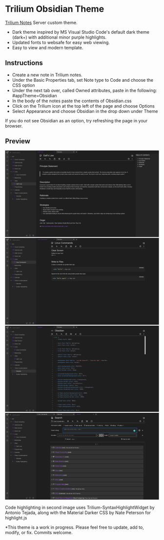 # Trilium Obsidian Theme
[Trilium Notes](https://github.com/zadam/trilium) Server custom theme.
- Dark theme inspired by MS Visual Studio Code's default dark theme (dark+) with additional minor purple highlights.
- Updated fonts to websafe for easy web viewing. 
- Easy to view and modern template.

## Instructions
- Create a new note in Trilium notes.
- Under the Basic Properties tab, set Note type to Code and choose the CSS option
- Under the next tab over, called Owned attributes, paste in the following: #appTheme=Obsidian 
- In the body of the notes paste the contents of Obsidian.css
- Click on the Trilium icon at the top left of the page and choose Options
- Select Appearance and choose Obsidian in the drop down under Theme

If you do not see Obsidian as an option, try refreshing the page in your browser. 

## Preview
<img src="screenshot1.png" />
<img src="screenshot5.png" />
<img src="screenshot3.png" />
<img src="screenshot4.png" />

Code highlighting in second image uses Trilium-SyntaxHighlightWidget by Antonio Tejada, along with the Material Darker CSS by Nate Peterson for highlight.js 

*This theme is a work in progress.  Please feel free to update, add to, modify, or fix.  Commits welcome.
